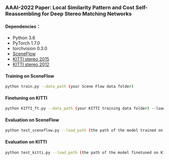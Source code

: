 ### AAAI-2022 Paper: Local Similarity Pattern and Cost Self-Reassembling for Deep Stereo Matching Networks  


#### Dependencies：
- Python 3.6
- PyTorch 1.7.0
- torchvision 0.3.0
- [SceneFlow](https://lmb.informatik.uni-freiburg.de/resources/datasets/SceneFlowDatasets.en.html)
- [KITTI stereo 2015](http://www.cvlibs.net/datasets/kitti/eval_scene_flow.php?benchmark=stereo)
- [KITTI stereo 2012](http://www.cvlibs.net/datasets/kitti/eval_stereo_flow.php?benchmark=stereo)

  

#### Training on SceneFlow

```bash
python train.py --data_path (your Scene Flow data folder)
```

#### Finetuning on KITTI

```bash
python KITTI_ft.py --data_path (your KITTI training data folder) --load_path (the path of the model trained on SceneFlow)
```

#### Evaluation on SceneFlow

```bash
python test_sceneflow.py --load_path (the path of the model trained on Scene Flow) 
```

#### Evaluation on KITTI

```bash
python test_kitti.py --load_path (the path of the model finetuned on KITTI) 
```



